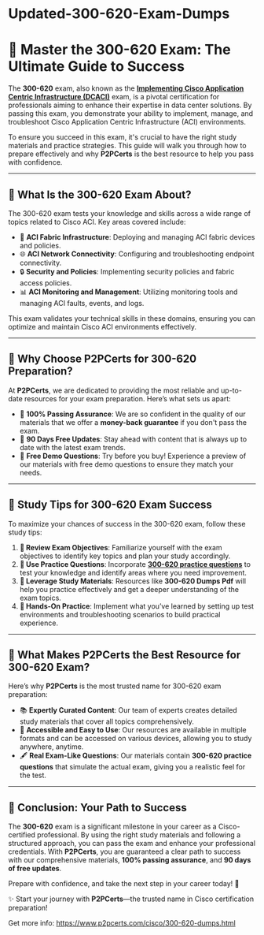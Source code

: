# Updated-300-620-Exam-Dumps
# 🌟 Master the 300-620 Exam: The Ultimate Guide to Success

The **300-620** exam, also known as the **[Implementing Cisco Application Centric Infrastructure (DCACI)](https://www.p2pcerts.com/cisco/300-620-dumps.html)** exam, is a pivotal certification for professionals aiming to enhance their expertise in data center solutions. By passing this exam, you demonstrate your ability to implement, manage, and troubleshoot Cisco Application Centric Infrastructure (ACI) environments.

To ensure you succeed in this exam, it's crucial to have the right study materials and practice strategies. This guide will walk you through how to prepare effectively and why **P2PCerts** is the best resource to help you pass with confidence.

---

## 📘 What Is the 300-620 Exam About?

The 300-620 exam tests your knowledge and skills across a wide range of topics related to Cisco ACI. Key areas covered include:

- 🔧 **ACI Fabric Infrastructure**: Deploying and managing ACI fabric devices and policies.
- 🌐 **ACI Network Connectivity**: Configuring and troubleshooting endpoint connectivity.
- 🔒 **Security and Policies**: Implementing security policies and fabric access policies.
- 📊 **ACI Monitoring and Management**: Utilizing monitoring tools and managing ACI faults, events, and logs.

This exam validates your technical skills in these domains, ensuring you can optimize and maintain Cisco ACI environments effectively.

---

## 🤝 Why Choose P2PCerts for 300-620 Preparation?

At **P2PCerts**, we are dedicated to providing the most reliable and up-to-date resources for your exam preparation. Here’s what sets us apart:

- 💯 **100% Passing Assurance**: We are so confident in the quality of our materials that we offer a **money-back guarantee** if you don't pass the exam.
- 🔄 **90 Days Free Updates**: Stay ahead with content that is always up to date with the latest exam trends.
- 🔑 **Free Demo Questions**: Try before you buy! Experience a preview of our materials with free demo questions to ensure they match your needs.

---

## 🧠 Study Tips for 300-620 Exam Success

To maximize your chances of success in the 300-620 exam, follow these study tips:

1. **🔢 Review Exam Objectives**: Familiarize yourself with the exam objectives to identify key topics and plan your study accordingly.
2. **🔄 Use Practice Questions**: Incorporate **[300-620 practice questions](https://www.p2pcerts.com/cisco/300-620-dumps.html)** to test your knowledge and identify areas where you need improvement.
3. **📖 Leverage Study Materials**: Resources like **300-620 Dumps Pdf** will help you practice effectively and get a deeper understanding of the exam topics.
4. **🧬️ Hands-On Practice**: Implement what you’ve learned by setting up test environments and troubleshooting scenarios to build practical experience.

---

## 🚀 What Makes P2PCerts the Best Resource for 300-620 Exam?

Here’s why **P2PCerts** is the most trusted name for 300-620 exam preparation:

- 📚 **Expertly Curated Content**: Our team of experts creates detailed study materials that cover all topics comprehensively.
- 📲 **Accessible and Easy to Use**: Our resources are available in multiple formats and can be accessed on various devices, allowing you to study anywhere, anytime.
- 🖋️ **Real Exam-Like Questions**: Our materials contain **300-620 practice questions** that simulate the actual exam, giving you a realistic feel for the test.

---

## 🌟 Conclusion: Your Path to Success

The **300-620** exam is a significant milestone in your career as a Cisco-certified professional. By using the right study materials and following a structured approach, you can pass the exam and enhance your professional credentials. With **P2PCerts**, you are guaranteed a clear path to success with our comprehensive materials, **100% passing assurance**, and **90 days of free updates**.

Prepare with confidence, and take the next step in your career today! 🎯

✨ Start your journey with **P2PCerts**—the trusted name in Cisco certification preparation!

Get more info: https://www.p2pcerts.com/cisco/300-620-dumps.html
